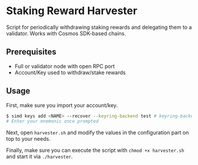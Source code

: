 # Staking Reward Harvester

Script for periodically withdrawing staking rewards and delegating them to a validator. Works with Cosmos SDK-based chains.

## Prerequisites

* Full or validator node with open RPC port
* Account/Key used to withdraw/stake rewards

## Usage

First, make sure you import your account/key.

```bash
$ simd keys add <NAME> --recover --keyring-backend test # keyring-backend test is needed, as it doesn't ask for a passphrase when signing txs
# Enter your mnemonic once prompted
```

Next, open `harvester.sh` and modify the values in the configuration part on top to your needs.

Finally, make sure you can execute the script with `chmod +x harvester.sh` and start it via `./harvester`.
